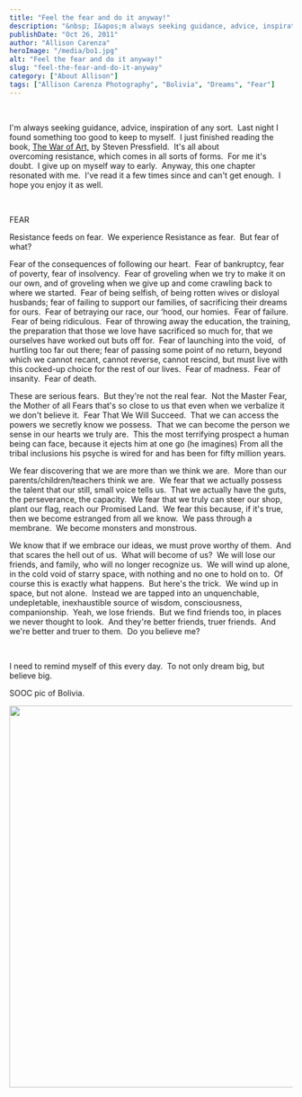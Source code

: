 ```yaml
---
title: "Feel the fear and do it anyway!"
description: "&nbsp; I&apos;m always seeking guidance, advice, inspiration of any sort.  Last night I found something too good to keep to "
publishDate: "Oct 26, 2011"
author: "Allison Carenza"
heroImage: "/media/bo1.jpg"
alt: "Feel the fear and do it anyway!"
slug: "feel-the-fear-and-do-it-anyway"
category: ["About Allison"]
tags: ["Allison Carenza Photography", "Bolivia", "Dreams", "Fear"]
---
```


<p>&nbsp;</p>
<p>I&apos;m always seeking guidance, advice, inspiration of any sort.  Last night I found something too good to keep to myself.  I just finished reading the book, <a href="http://www.stevenpressfield.com/the-war-of-art/">The War of Art,</a> by Steven Pressfield.  It&apos;s all about overcoming resistance, which comes in all sorts of forms.  For me it&apos;s doubt.  I give up on myself way to early.  Anyway, this one chapter resonated with me.  I&apos;ve read it a few times since and can&apos;t get enough.  I hope you enjoy it as well.</p>
<p>&nbsp;</p>
<p>FEAR</p>
<p>Resistance feeds on fear.  We experience Resistance as fear.  But fear of what?</p>
<p>Fear of the consequences of following our heart.  Fear of bankruptcy, fear of poverty, fear of insolvency.  Fear of groveling when we try to make it on our own, and of groveling when we give up and come crawling back to where we started.  Fear of being selfish, of being rotten wives or disloyal husbands; fear of failing to support our families, of sacrificing their dreams for ours.  Fear of betraying our race, our &#8216;hood, our homies.  Fear of failure.  Fear of being ridiculous.  Fear of throwing away the education, the training, the preparation that those we love have sacrificed so much for, that we ourselves have worked out buts off for.  Fear of launching into the void,  of hurtling too far out there; fear of passing some point of no return, beyond which we cannot recant, cannot reverse, cannot rescind, but must live with this cocked-up choice for the rest of our lives.  Fear of madness.  Fear of insanity.  Fear of death.</p>
<p>These are serious fears.  But they&apos;re not the real fear.  Not the Master Fear, the Mother of all Fears that&apos;s so close to us that even when we verbalize it we don&apos;t believe it.  Fear That We Will Succeed.  That we can access the powers we secretly know we possess.  That we can become the person we sense in our hearts we truly are.  This the most terrifying prospect a human being can face, because it ejects him at one go (he imagines) From all the tribal inclusions his psyche is wired for and has been for fifty million years.</p>
<p>We fear discovering that we are more than we think we are.  More than our parents/children/teachers think we are.  We fear that we actually possess the talent that our still, small voice tells us.  That we actually have the guts, the perseverance, the capacity.  We fear that we truly can steer our shop, plant our flag, reach our Promised Land.  We fear this because, if it&apos;s true, then we become estranged from all we know.  We pass through a membrane.  We become monsters and monstrous.</p>
<p>We know that if we embrace our ideas, we must prove worthy of them.  And that scares the hell out of us.  What will become of us?  We will lose our friends, and family, who will no longer recognize us.  We will wind up alone, in the cold void of starry space, with nothing and no one to hold on to.  Of course this is exactly what happens.  But here&apos;s the trick.  We wind up in space, but not alone.  Instead we are tapped into an unquenchable, undepletable, inexhaustible source of wisdom, consciousness, companionship.  Yeah, we lose friends.  But we find friends too, in places we never thought to look.  And they&apos;re better friends, truer friends.  And we&apos;re better and truer to them.  Do you believe me?</p>
<p>&nbsp;</p>
<p>I need to remind myself of this every day.  To not only dream big, but believe big.</p>
<p>SOOC pic of Bolivia.</p>
<p><img class="aligncenter size-full wp-image-3561" title="bo1" src="/media/bo1.jpg" alt="" width="930" height="680" srcset="/media/bo1.jpg 930w, /media/bo1-300x219.jpg 300w, /media/bo1-768x562.jpg 768w" sizes="(max-width: 930px) 100vw, 930px" /></p>

